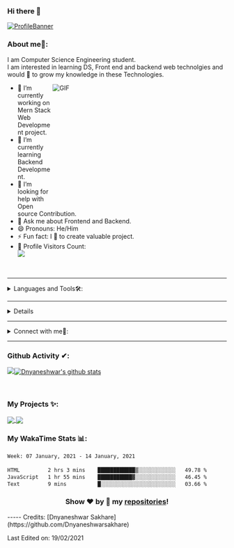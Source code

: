### Hi there 👋

[![ProfileBanner](https://avatars.githubusercontent.com/u/46813756?s=460&u=073759a73f86ce72684fe692527510f95a65a73f&v=4)](https://Dnyaneshwarsakhare.github.io)

### About me🧑:
I am Computer Science Engineering student.<br/>
I am interested in learning DS, Front end and backend web technolgies and would 💖 to grow my knowledge in these Technologies.

<img align="right" alt="GIF" src="https://owaisnoor.info/blog/wp-content/uploads/2019/03/maxresdefault.jpg" width="400" height="280" />

- 🔭 I’m currently working on Mern Stack Web Development project.
- 🌱 I’m currently learning Backend Development.
- 🤔 I’m looking for help with Open source Contribution.
- 💬 Ask me about Frontend and Backend.
- 😄 Pronouns: He/Him
- ⚡ Fun fact: I 💖 to create valuable project.
- 🎢 Profile Visitors Count:  
![](https://visitor-badge.glitch.me/badge?page_id=Dnyaneshwarsakhare.Dnyaneshwarsakhare)

<br/>

---

<details>
<summary>
Languages and Tools🛠:
</summary>
  <br/>
<code><img height="20" src="https://raw.githubusercontent.com/github/explore/80688e429a7d4ef2fca1e82350fe8e3517d3494d/topics/html/html.png"></code>
<code><img height="20" src="https://raw.githubusercontent.com/github/explore/80688e429a7d4ef2fca1e82350fe8e3517d3494d/topics/css/css.png"></code>
<code><img height="20" src="https://raw.githubusercontent.com/github/explore/80688e429a7d4ef2fca1e82350fe8e3517d3494d/topics/javascript/javascript.png"></code>
<code><img height="20" src="https://raw.githubusercontent.com/github/explore/80688e429a7d4ef2fca1e82350fe8e3517d3494d/topics/android/android.png"></code>
<code><img height="20" src="https://raw.githubusercontent.com/github/explore/80688e429a7d4ef2fca1e82350fe8e3517d3494d/topics/react/react.png"></code> 
<code><img height="20" src="https://raw.githubusercontent.com/github/explore/80688e429a7d4ef2fca1e82350fe8e3517d3494d/topics/nodejs/nodejs.png"></code>
<code><img height="20" src="https://raw.githubusercontent.com/github/explore/80688e429a7d4ef2fca1e82350fe8e3517d3494d/topics/git/git.png"></code>
<code><img height="20" src="https://upload.wikimedia.org/wikipedia/commons/thumb/a/ae/Github-desktop-logo-symbol.svg/1024px-Github-desktop-logo-symbol.svg.png"></code>
<code><img height="20" src="https://raw.githubusercontent.com/github/explore/80688e429a7d4ef2fca1e82350fe8e3517d3494d/topics/mysql/mysql.png"></code>
<code><img height="20" src="https://raw.githubusercontent.com/github/explore/80688e429a7d4ef2fca1e82350fe8e3517d3494d/topics/firebase/firebase.png"></code>
<code><img height="20" src="https://upload.wikimedia.org/wikipedia/commons/thumb/b/b2/Bootstrap_logo.svg/1024px-Bootstrap_logo.svg.png"></code>
<code><img height="20" src="https://cdn.iconscout.com/icon/free/png-512/c-programming-569564.png"></code>
<code><img height="20" src="https://e7.pngegg.com/pngimages/46/626/png-clipart-c-logo-the-c-programming-language-computer-icons-computer-programming-source-code-programming-miscellaneous-template.png"></code>
<code><img height="20" src="https://upload.wikimedia.org/wikipedia/en/d/d2/Sublime_Text_3_logo.png"></code>
<code><img height="20" src="https://banner2.cleanpng.com/20181122/krs/kisspng-java-programming-language-selenium-computer-softwa-july-2-16-halab-4-dev-5bf78387a7bb41.028192901542947719687.jpg"></code>
<code><img height="20" src="https://upload.wikimedia.org/wikipedia/commons/thumb/9/9a/Visual_Studio_Code_1.35_icon.svg/1024px-Visual_Studio_Code_1.35_icon.svg.png"></code>
</details>

---

<details>
  
<br/>


</details>

---

<details>
<summary> Connect with me🤝: </summary>  

<br/>

<a href="https://github.com/Dnyaneshwarsakhare">
  <img align="left" alt="Dnyaneshwar sakhare github Github" width="22px" src="https://upload.wikimedia.org/wikipedia/commons/thumb/a/ae/Github-desktop-logo-symbol.svg/1024px-Github-desktop-logo-symbol.svg.png" />
</a>

<a href="https://instagram.com/dnyaneshwar_s22">
  <img align="left" alt="Dnyaneshwar sakhare Instagram" width="22px" src="https://upload.wikimedia.org/wikipedia/commons/thumb/a/a5/Instagram_icon.png/600px-Instagram_icon.png" />
</a>

<a href="https://twitter.com/DnyaneshwarS22">
  <img align="left" alt="Dnyaneshwar sakhare's Twitter" width="22px" src="https://cdn2.iconfinder.com/data/icons/metro-uinvert-dock/256/Twitter_NEW.png" />
</a>

<a href="https://linkedin.com/in/dnyaneshwar-sakhare">
  <img align="left" alt="Dnyaneshwar sakhare's Linkdein" width="22px" src="https://cdn3.iconfinder.com/data/icons/inficons/512/linkedin.png" />
</a>

<br/>

</details>

---

### Github Activity ✔:

<a href="https://github.com/Dnyaneshwarsakhare">
  <img align="left" src="https://github-readme-stats.vercel.app/api/top-langs/?username=Dnyaneshwarsakhare&theme=tokyonight" />
  </a>

<a href="https://github.com/Dnyaneshwarsakhare">
 <img align="center" src="https://github-readme-stats.vercel.app/api?username=Dnyaneshwarsakhare&show_icons=true&theme=tokyonight&line_height=27" alt="Dnyaneshwar's github stats"/>
</a>

<br/>
<br/>
<br/>

### My Projects ✨:
  
<a href="https://github.com/Dnyaneshwarsakhare/Portfolio">
  <img align="center" src="https://github-readme-stats.vercel.app/api/pin/?username=Dnyaneshwarsakhare&repo=Portfolio&theme=tokyonight" />
</a>


<a href="https://github.com/ramraj145/rationapp">
 <img align="center" src="https://github-readme-stats.vercel.app/api/pin/?username=ramraj145&repo=rationapp&theme=tokyonight" />
</a>


### My WakaTime Stats 📊:

<!--START_SECTION:waka-->
```text
Week: 07 January, 2021 - 14 January, 2021

HTML         2 hrs 3 mins    ████████████▒░░░░░░░░░░░░   49.78 % 
JavaScript   1 hr 55 mins    ███████████▓░░░░░░░░░░░░░   46.45 % 
Text         9 mins          █░░░░░░░░░░░░░░░░░░░░░░░░   03.66 % 
```
<!--END_SECTION:waka-->

<div align="center">
  

### Show ❤️ by 🌟 my [repositories](https://github.com/Dnyaneshwarsakhare?tab=repositories)!

</div>
-----
Credits: [Dnyaneshwar Sakhare](https://github.com/Dnyaneshwarsakhare)

Last Edited on: 19/02/2021
